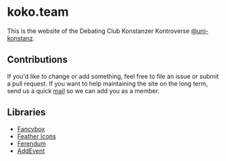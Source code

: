 # koko.team
This is the website of the Debating Club Konstanzer Kontroverse [@uni-konstanz](https://github.com/uni-konstanz). 

## Contributions
If you'd like to change or add something, feel free to file an issue or submit a pull request. If you want to help maintaining the site on the long term, send us a quick [mail](mailto:mail@koko.team) so we can add you as a member. 

## Libraries
* [Fancybox](https://github.com/fancyapps/fancybox)
* [Feather Icons](https://github.com/feathericons/feather)
* [Ferendum](https://www.ferendum.com/en/)
* [AddEvent](https://www.addevent.com/)

